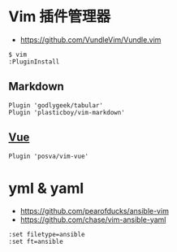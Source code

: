 
# Vim 插件管理器
- https://github.com/VundleVim/Vundle.vim

```
$ vim
:PluginInstall
```

## Markdown
```
Plugin 'godlygeek/tabular'
Plugin 'plasticboy/vim-markdown'
```

## [Vue](https://github.com/posva/vim-vue)
```
Plugin 'posva/vim-vue'
```


# yml & yaml
- https://github.com/pearofducks/ansible-vim
- https://github.com/chase/vim-ansible-yaml

```
:set filetype=ansible
:set ft=ansible
```

